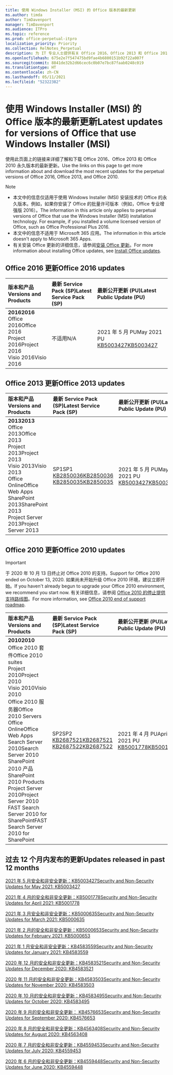 ```yaml
---
title: 使用 Windows Installer (MSI) 的 Office 版本的最新更新
ms.author: timda
author: TimDavenport
manager: TimDavenport
ms.audience: ITPro
ms.topic: reference
ms.prod: office-perpetual-itpro
localization_priority: Priority
ms.collection: RelNotes_Perpetual
description: 为 IT 专业人士提供有关 Office 2016、Office 2013 和 Office 2010 永久版本的最新更新信息的链接
ms.openlocfilehash: 675e2e7f547475bd9fae4b6800151b92f22a007f
ms.sourcegitcommit: 8841de32b2d66cec6c0b07e7bc87faab0248c019
ms.translationtype: HT
ms.contentlocale: zh-CN
ms.lasthandoff: 05/11/2021
ms.locfileid: "52322382"
---
```

# <a name="latest-updates-for-versions-of-office-that-use-windows-installer-msi"></a><span data-ttu-id="ff649-103">使用 Windows Installer (MSI) 的 Office 版本的最新更新</span><span class="sxs-lookup"><span data-stu-id="ff649-103">Latest updates for versions of Office that use Windows Installer (MSI)</span></span>

<span data-ttu-id="ff649-104">使用此页面上的链接来详细了解和下载 Office 2016、Office 2013 和 Office 2010 永久版本的最新更新。</span><span class="sxs-lookup"><span data-stu-id="ff649-104">Use the links on this page to get more information about and download the most recent updates for the perpetual versions of Office 2016, Office 2013, and Office 2010.</span></span>
  
 
> [!NOTE]
> - <span data-ttu-id="ff649-p101">本文中的信息仅适用于使用 Windows Installer (MSI) 安装技术的 Office 的永久版本。例如，如果你安装了 Office 的批量许可版本（例如，Office 专业增强版 2016）。</span><span class="sxs-lookup"><span data-stu-id="ff649-p101">The information in this article only applies to perpetual versions of Office that use the Windows Installer (MSI) installation technology. For example, if you installed a volume licensed version of Office, such as Office Professional Plus 2016.</span></span>
> - <span data-ttu-id="ff649-107">本文中的信息不适用于 Microsoft 365 应用。</span><span class="sxs-lookup"><span data-stu-id="ff649-107">The information in this article doesn't apply to Microsoft 365 Apps.</span></span>
> - <span data-ttu-id="ff649-108">有关安装 Office 更新的详细信息，请参阅[安装 Office 更新](https://support.office.com/article/2ab296f3-7f03-43a2-8e50-46de917611c5)。</span><span class="sxs-lookup"><span data-stu-id="ff649-108">For more information about installing Office updates, see [Install Office updates](https://support.office.com/article/2ab296f3-7f03-43a2-8e50-46de917611c5).</span></span> 


## <a name="office-2016-updates"></a><span data-ttu-id="ff649-109">Office 2016 更新</span><span class="sxs-lookup"><span data-stu-id="ff649-109">Office 2016 updates</span></span>

|<span data-ttu-id="ff649-110">**版本和产品**</span><span class="sxs-lookup"><span data-stu-id="ff649-110">**Versions and Products**</span></span>|<span data-ttu-id="ff649-111">**最新 Service Pack (SP)**</span><span class="sxs-lookup"><span data-stu-id="ff649-111">**Latest Service Pack (SP)**</span></span>|<span data-ttu-id="ff649-112">**最新公开更新 (PU)**</span><span class="sxs-lookup"><span data-stu-id="ff649-112">**Latest Public Update (PU)**</span></span>|
|:-----|:-----|:-----|
|<span data-ttu-id="ff649-113">**2016**</span><span class="sxs-lookup"><span data-stu-id="ff649-113">**2016**</span></span> <br/> <span data-ttu-id="ff649-114">Office 2016</span><span class="sxs-lookup"><span data-stu-id="ff649-114">Office 2016</span></span>  <br/> <span data-ttu-id="ff649-115">Project 2016</span><span class="sxs-lookup"><span data-stu-id="ff649-115">Project 2016</span></span>  <br/> <span data-ttu-id="ff649-116">Visio 2016</span><span class="sxs-lookup"><span data-stu-id="ff649-116">Visio 2016</span></span>  <br/> |<span data-ttu-id="ff649-117">不适用</span><span class="sxs-lookup"><span data-stu-id="ff649-117">N/A</span></span>  <br/> |<span data-ttu-id="ff649-118">2021 年 5 月 PU</span><span class="sxs-lookup"><span data-stu-id="ff649-118">May 2021 PU</span></span>  <br/> [<span data-ttu-id="ff649-119">KB5003427</span><span class="sxs-lookup"><span data-stu-id="ff649-119">KB5003427</span></span>](https://support.microsoft.com/help/5003427) <br/> |

## <a name="office-2013-updates"></a><span data-ttu-id="ff649-120">Office 2013 更新</span><span class="sxs-lookup"><span data-stu-id="ff649-120">Office 2013 updates</span></span>

|<span data-ttu-id="ff649-121">**版本和产品**</span><span class="sxs-lookup"><span data-stu-id="ff649-121">**Versions and Products**</span></span>|<span data-ttu-id="ff649-122">**最新 Service Pack (SP)**</span><span class="sxs-lookup"><span data-stu-id="ff649-122">**Latest Service Pack (SP)**</span></span>|<span data-ttu-id="ff649-123">**最新公开更新 (PU)**</span><span class="sxs-lookup"><span data-stu-id="ff649-123">**Latest Public Update (PU)**</span></span>|
|:-----|:-----|:-----|
|<span data-ttu-id="ff649-124">**2013**</span><span class="sxs-lookup"><span data-stu-id="ff649-124">**2013**</span></span> <br/> <span data-ttu-id="ff649-125">Office 2013</span><span class="sxs-lookup"><span data-stu-id="ff649-125">Office 2013</span></span>  <br/> <span data-ttu-id="ff649-126">Project 2013</span><span class="sxs-lookup"><span data-stu-id="ff649-126">Project 2013</span></span>  <br/> <span data-ttu-id="ff649-127">Visio 2013</span><span class="sxs-lookup"><span data-stu-id="ff649-127">Visio 2013</span></span>  <br/> <span data-ttu-id="ff649-128">Office Online</span><span class="sxs-lookup"><span data-stu-id="ff649-128">Office Web Apps</span></span>  <br/> <span data-ttu-id="ff649-129">SharePoint 2013</span><span class="sxs-lookup"><span data-stu-id="ff649-129">SharePoint 2013</span></span>  <br/> <span data-ttu-id="ff649-130">Project Server 2013</span><span class="sxs-lookup"><span data-stu-id="ff649-130">Project Server 2013</span></span>  <br/> |<span data-ttu-id="ff649-131">SP1</span><span class="sxs-lookup"><span data-stu-id="ff649-131">SP1</span></span> <br/> [<span data-ttu-id="ff649-132">KB2850036</span><span class="sxs-lookup"><span data-stu-id="ff649-132">KB2850036</span></span>](https://support.microsoft.com/kb/2850036) <br/>[<span data-ttu-id="ff649-133">KB2850035</span><span class="sxs-lookup"><span data-stu-id="ff649-133">KB2850035</span></span>](https://support.microsoft.com/kb/2850035) <br/> |<span data-ttu-id="ff649-134">2021 年 5 月 PU</span><span class="sxs-lookup"><span data-stu-id="ff649-134">May 2021 PU</span></span>  <br/> [<span data-ttu-id="ff649-135">KB5003427</span><span class="sxs-lookup"><span data-stu-id="ff649-135">KB5003427</span></span>](https://support.microsoft.com/help/5003427) <br/> |
   
## <a name="office-2010-updates"></a><span data-ttu-id="ff649-136">Office 2010 更新</span><span class="sxs-lookup"><span data-stu-id="ff649-136">Office 2010 updates</span></span>
> [!IMPORTANT]
> <span data-ttu-id="ff649-137">于 2020 年 10 月 13 日终止对 Office 2010 的支持。</span><span class="sxs-lookup"><span data-stu-id="ff649-137">Support for Office 2010 ended on October 13, 2020.</span></span> <span data-ttu-id="ff649-138">如果尚未开始升级 Office 2010 环境，建议立即开始。</span><span class="sxs-lookup"><span data-stu-id="ff649-138">If you haven't already begun to upgrade your Office 2010 environment, we recommend you start now.</span></span> <span data-ttu-id="ff649-139">有关详细信息，请参阅 [Office 2010 的停止提供支持路线图](/DeployOffice/office-2010-end-support-roadmap)。</span><span class="sxs-lookup"><span data-stu-id="ff649-139">For more information, see [Office 2010 end of support roadmap](/DeployOffice/office-2010-end-support-roadmap).</span></span> 

|<span data-ttu-id="ff649-140">**版本和产品**</span><span class="sxs-lookup"><span data-stu-id="ff649-140">**Versions and Products**</span></span>|<span data-ttu-id="ff649-141">**最新 Service Pack (SP)**</span><span class="sxs-lookup"><span data-stu-id="ff649-141">**Latest Service Pack (SP)**</span></span>|<span data-ttu-id="ff649-142">**最新公开更新 (PU)**</span><span class="sxs-lookup"><span data-stu-id="ff649-142">**Latest Public Update (PU)**</span></span>|
|:-----|:-----|:-----|
|<span data-ttu-id="ff649-143">**2010**</span><span class="sxs-lookup"><span data-stu-id="ff649-143">**2010**</span></span> <br/> <span data-ttu-id="ff649-144">Office 2010 套件</span><span class="sxs-lookup"><span data-stu-id="ff649-144">Office 2010 suites</span></span>  <br/> <span data-ttu-id="ff649-145">Project 2010</span><span class="sxs-lookup"><span data-stu-id="ff649-145">Project 2010</span></span>  <br/> <span data-ttu-id="ff649-146">Visio 2010</span><span class="sxs-lookup"><span data-stu-id="ff649-146">Visio 2010</span></span>  <br/> <span data-ttu-id="ff649-147">Office 2010 服务器</span><span class="sxs-lookup"><span data-stu-id="ff649-147">Office 2010 Servers</span></span>  <br/> <span data-ttu-id="ff649-148">Office Online</span><span class="sxs-lookup"><span data-stu-id="ff649-148">Office Web Apps</span></span>  <br/> <span data-ttu-id="ff649-149">Search Server 2010</span><span class="sxs-lookup"><span data-stu-id="ff649-149">Search Server 2010</span></span>  <br/> <span data-ttu-id="ff649-150">SharePoint 2010 产品</span><span class="sxs-lookup"><span data-stu-id="ff649-150">SharePoint 2010 Products</span></span>  <br/> <span data-ttu-id="ff649-151">Project Server 2010</span><span class="sxs-lookup"><span data-stu-id="ff649-151">Project Server 2010</span></span>  <br/> <span data-ttu-id="ff649-152">FAST Search Server 2010 for SharePoint</span><span class="sxs-lookup"><span data-stu-id="ff649-152">FAST Search Server 2010 for SharePoint</span></span>  <br/> |<span data-ttu-id="ff649-153">SP2</span><span class="sxs-lookup"><span data-stu-id="ff649-153">SP2</span></span> <br/>[<span data-ttu-id="ff649-154">KB2687521</span><span class="sxs-lookup"><span data-stu-id="ff649-154">KB2687521</span></span>](https://support.microsoft.com/kb/2687521) <br/> [<span data-ttu-id="ff649-155">KB2687522</span><span class="sxs-lookup"><span data-stu-id="ff649-155">KB2687522</span></span>](https://support.microsoft.com/kb/2687522) <br/> |<span data-ttu-id="ff649-156">2021 年 4 月 PU</span><span class="sxs-lookup"><span data-stu-id="ff649-156">April 2021 PU</span></span>  <br/> [<span data-ttu-id="ff649-157">KB5001778</span><span class="sxs-lookup"><span data-stu-id="ff649-157">KB5001778</span></span>](https://support.microsoft.com/help/5001778) <br/> |
   

   
## <a name="updates-released-in-past-12-months"></a><span data-ttu-id="ff649-158">过去 12 个月内发布的更新</span><span class="sxs-lookup"><span data-stu-id="ff649-158">Updates released in past 12 months</span></span>

[<span data-ttu-id="ff649-159">2021 年 5 月安全和非安全更新：KB5003427</span><span class="sxs-lookup"><span data-stu-id="ff649-159">Security and Non-Security Updates for May 2021: KB5003427</span></span>](https://support.microsoft.com/help/5003427)

[<span data-ttu-id="ff649-160">2021 年 4 月的安全和非安全更新：KB5001778</span><span class="sxs-lookup"><span data-stu-id="ff649-160">Security and Non-Security Updates for April 2021: KB5001778</span></span>](https://support.microsoft.com/help/5001778)

[<span data-ttu-id="ff649-161">2021 年 3 月安全和非安全更新：KB5000635</span><span class="sxs-lookup"><span data-stu-id="ff649-161">Security and Non-Security Updates for March 2021: KB5000635</span></span>](https://support.microsoft.com/help/5000635)

[<span data-ttu-id="ff649-162">2021 年 2 月的安全和非安全更新：KB5000653</span><span class="sxs-lookup"><span data-stu-id="ff649-162">Security and Non-Security Updates for February 2021: KB5000653</span></span>](https://support.microsoft.com/help/5000653)

[<span data-ttu-id="ff649-163">2021 年 1 月安全和非安全更新：KB4583559</span><span class="sxs-lookup"><span data-stu-id="ff649-163">Security and Non-Security Updates for January 2021: KB4583559</span></span>](https://support.microsoft.com/help/4583559)

[<span data-ttu-id="ff649-164">2020 年 12 月的安全和非安全更新：KB4583521</span><span class="sxs-lookup"><span data-stu-id="ff649-164">Security and Non-Security Updates for December 2020: KB4583521</span></span>](https://support.microsoft.com/help/4583521)

[<span data-ttu-id="ff649-165">2020 年 11 月的安全和非安全更新：KB4583503</span><span class="sxs-lookup"><span data-stu-id="ff649-165">Security and Non-Security Updates for November 2020: KB4583503</span></span>](https://support.microsoft.com/help/4583503)

[<span data-ttu-id="ff649-166">2020 年 10 月的安全和非安全更新：KB4583495</span><span class="sxs-lookup"><span data-stu-id="ff649-166">Security and Non-Security Updates for October 2020: KB4583495</span></span>](https://support.microsoft.com/help/4583495)

[<span data-ttu-id="ff649-167">2020 年 9 月的安全和非安全更新： KB4576653</span><span class="sxs-lookup"><span data-stu-id="ff649-167">Security and Non-Security Updates for September 2020: KB4576653</span></span>](https://support.microsoft.com/help/4576653)

[<span data-ttu-id="ff649-168">2020 年 8 月的安全和非安全更新：KB4563408</span><span class="sxs-lookup"><span data-stu-id="ff649-168">Security and Non-Security Updates for August 2020: KB4563408</span></span>](https://support.microsoft.com/help/4563408)

[<span data-ttu-id="ff649-169">2020 年 7 月的安全和非安全更新：KB4559453</span><span class="sxs-lookup"><span data-stu-id="ff649-169">Security and Non-Security Updates for July 2020: KB4559453</span></span>](https://support.microsoft.com/help/4559453)

[<span data-ttu-id="ff649-170">2020 年 6 月的安全和非安全更新：KB4559448</span><span class="sxs-lookup"><span data-stu-id="ff649-170">Security and Non-Security Updates for June 2020: KB4559448</span></span>](https://support.microsoft.com/help/4559448)








 




</br>